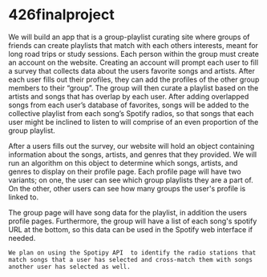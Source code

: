 # 426finalproject

We will build an app that is a group-playlist curating site where groups of friends can create playlists that match with each others interests, meant for long road trips or study sessions. Each person within the group must create an account on the website. Creating an account will prompt each user to fill a survey that collects data about the users favorite songs and artists. After each user fills out their profiles, they can add the profiles of the other group members to their “group”. The group will then curate a playlist based on the artists and songs that has overlap by each user. After adding overlapped songs from each user’s database of favorites, songs will be added to the collective playlist from each song’s Spotify radios, so that songs that each user might be inclined to listen to will comprise of an even proportion of the group playlist. 

After a users fills out the survey, our website will hold an object containing information about the songs, artists, and genres that they provided. We will run an algorithm on this object to determine which songs, artists, and genres to display on their profile page. Each profile page will have two variants; on one, the user can see which group playlists they are a part of. On the other, other users can see how many groups the user's profile is linked to.

The group page will have song data for the playlist, in addition the users profile pages. Furthermore, the group will have a list of each song's spotify URL at the bottom, so this data can be used in the Spotify web interface if needed. 



	We plan on using the Spotipy API  to identify the radio stations that match songs that a user has selected and cross-match them with songs another user has selected as well.
